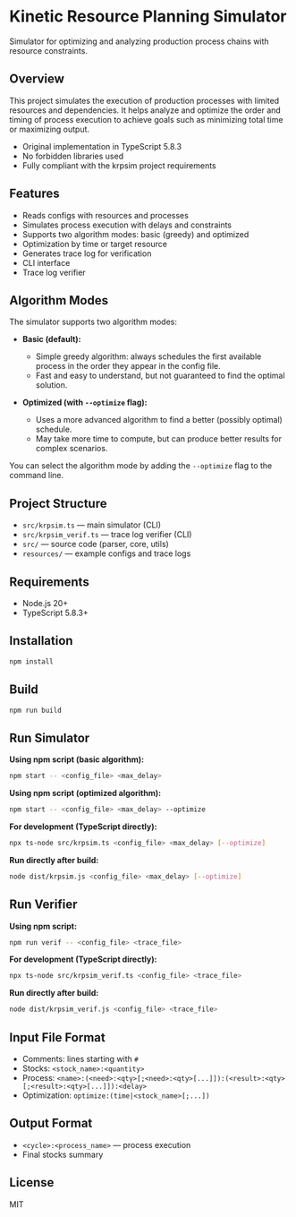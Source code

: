 # Kinetic Resource Planning Simulator

Simulator for optimizing and analyzing production process chains with resource constraints.

## Overview

This project simulates the execution of production processes with limited resources and dependencies. It helps analyze and optimize the order and timing of process execution to achieve goals such as minimizing total time or maximizing output.

- Original implementation in TypeScript 5.8.3
- No forbidden libraries used
- Fully compliant with the krpsim project requirements

## Features

- Reads configs with resources and processes
- Simulates process execution with delays and constraints
- Supports two algorithm modes: basic (greedy) and optimized
- Optimization by time or target resource
- Generates trace log for verification
- CLI interface
- Trace log verifier

## Algorithm Modes

The simulator supports two algorithm modes:

- **Basic (default):**

  - Simple greedy algorithm: always schedules the first available process in the order they appear in the config file.
  - Fast and easy to understand, but not guaranteed to find the optimal solution.

- **Optimized (with `--optimize` flag):**
  - Uses a more advanced algorithm to find a better (possibly optimal) schedule.
  - May take more time to compute, but can produce better results for complex scenarios.

You can select the algorithm mode by adding the `--optimize` flag to the command line.

## Project Structure

- `src/krpsim.ts` — main simulator (CLI)
- `src/krpsim_verif.ts` — trace log verifier (CLI)
- `src/` — source code (parser, core, utils)
- `resources/` — example configs and trace logs

## Requirements

- Node.js 20+
- TypeScript 5.8.3+

## Installation

```sh
npm install
```

## Build

```sh
npm run build
```

## Run Simulator

**Using npm script (basic algorithm):**

```sh
npm start -- <config_file> <max_delay>
```

**Using npm script (optimized algorithm):**

```sh
npm start -- <config_file> <max_delay> --optimize
```

**For development (TypeScript directly):**

```sh
npx ts-node src/krpsim.ts <config_file> <max_delay> [--optimize]
```

**Run directly after build:**

```sh
node dist/krpsim.js <config_file> <max_delay> [--optimize]
```

## Run Verifier

**Using npm script:**

```sh
npm run verif -- <config_file> <trace_file>
```

**For development (TypeScript directly):**

```sh
npx ts-node src/krpsim_verif.ts <config_file> <trace_file>
```

**Run directly after build:**

```sh
node dist/krpsim_verif.js <config_file> <trace_file>
```

## Input File Format

- Comments: lines starting with `#`
- Stocks: `<stock_name>:<quantity>`
- Process: `<name>:(<need>:<qty>[;<need>:<qty>[...]]):(<result>:<qty>[;<result>:<qty>[...]]):<delay>`
- Optimization: `optimize:(time|<stock_name>[;...])`

## Output Format

- `<cycle>:<process_name>` — process execution
- Final stocks summary

## License

MIT
